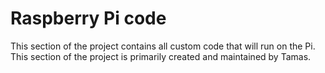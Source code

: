 # Raspberry Pi code

This section of the project contains all custom code that will run on the Pi. This section of the project is primarily created and maintained by Tamas.

